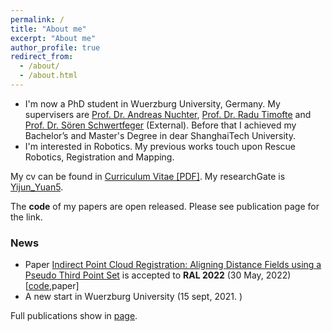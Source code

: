 ```yaml
---
permalink: /
title: "About me"
excerpt: "About me"
author_profile: true
redirect_from: 
  - /about/
  - /about.html
---
```




* I'm now a PhD student in Wuerzburg University, Germany. My supervisers are [Prof. Dr. Andreas Nuchter](https://scholar.google.com/citations?user=0KilZDkAAAAJ&hl=en), [Prof. Dr. Radu Timofte](https://scholar.google.com/citations?user=u3MwH5kAAAAJ&hl=en&oi=ao) and [Prof. Dr. Sören Schwertfeger](https://scholar.google.de/citations?user=Y2olJ9kAAAAJ&hl=de) (External). Before that I achieved my Bachelor’s and Master's Degree in dear ShanghaiTech University.
* I'm interested in Robotics. My previous works touch upon Rescue Robotics, Registration and Mapping. 

My cv can be found in [Curriculum Vitae [PDF]](http://jarrome.github.io/files/cv_yijun.pdf).
My researchGate is [Yijun_Yuan5](https://www.researchgate.net/profile/Yijun_Yuan5).

The **code** of my papers are open released. Please see publication page for the link.

### News
* Paper [Indirect Point Cloud Registration: Aligning Distance Fields using a Pseudo Third Point Set]() is accepted to **RAL 2022** (30 May, 2022) [[code](https://github.com/Jarrome/IFR),paper]
* A new start in Wuerzburg University (15 sept, 2021. )

Full publications show in [page](https://jarrome.github.io/publications/).
<!-- 
* Paper _Self-supervised Point Set Local Descriptors for Point Cloud Registration._ acc to Sensors 2021 (7 Jan, 2021. )

* Paper _Configuration-space Flipper Planning on 3D Terrain_ acc to SSRR 2020 (10 Oct, 2020. )

* Paper _Improved Visual-Inertial Localization for Low-cost Rescue Robots_ acc to IFAC-WC 2020 (27 Feb, 2020. )

* Research visiting at [Prof. Dr. Andreas Nuechter](https://scholar.google.com/citations?user=0KilZDkAAAAJ&hl=en)'s group (Oct - Dec, 2019, in Wuerzberg, Germany)

* Paper _Area Graph: Generation of Topological Maps using the Voronoi Diagram_ acc to ICAR2019 (29 Sept, 2019. )

* Granted the award of DAAD-Short-term scholarships (13 August, 2019. )

* Attend RCAR2019 and present the work (4-9 August, 2019, in Irkutsk. )

* Paper _Configuration-Space Flipper Planning for Rescue Robots_ acc to SSRR2019 (24 June, 2019. )

* Participate in GermanOpen 2019 with our small rescue robot. (30 April - 6 May, 2019, in Magdeburg, Germany)

* Paper _Incrementally Building Topological Graphs via Distance Maps_ acc to RCAR2019 (5 April, 2019. )

* Attend ICARCV2018 and present the work at ICARCV2018 (18-22 Nov 2018, in Singapore)

<p align="center">
  <img src="https://jarrome.github.io/files/ICARCV2018.jpeg?raw=true" alt="Photo" style="width: 450px;"/> 
</p>

* Paper _Fast Gaussian Process Occupancy Maps_ acc to ICARCV2018 (30 Aug, 2018. )

* Attend ISC2018 and participate the HPC-AI competition (24 - 28 June 2018,  in Frankfurt, Germany)

-->

